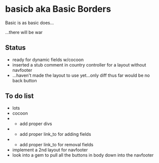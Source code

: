 # basicb aka Basic Borders
Basic is as basic does...

...there will be war

## Status

- ready for dynamic fields w/cocoon
- inserted a stub comment in country controller for a layout without navfooter
- ...haven't made the layout to use yet...only diff thus far would be no back button

## To do list

- lots
- cocoon
- - add proper divs
- - add proper link_to for adding fields
 - - add proper link_to for removal fields
- implement a 2nd layout for navfooter
- look into a gem to pull all the buttons in body down into the navfooter
